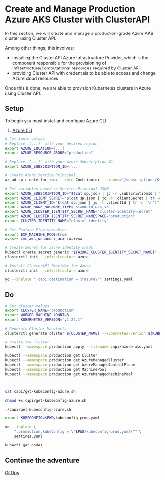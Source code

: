 # Create and Manage Production Azure AKS Cluster with ClusterAPI

In this section, we will create and manage a production-grade Azure AKS cluster using Cluster API.

Among other things, this involves:
* installing the Cluster API Azure Infrastructure Provider, which is the component responsible for the provisioning of infrastructure/computational resources required by Cluster API
* providing Cluster API with credentials to be able to access and change Azure cloud resources

Once this is done, we are able to provision Kubernetes clusters in Azure using Cluster API.

## Setup
To begin you must install and configure Azure CLI:
1. [Azure CLI](https://learn.microsoft.com/en-us/cli/azure/install-azure-cli?view=azure-cli-latest)

```bash
# Set Azure values
# Replace `[...]` with your desired region
export AZURE_LOCATION=[...]
export AZURE_RESOURCE_GROUP="production"

# Replace `[...]` with your Azure Subscription ID
export AZURE_SUBSCRIPTION_ID=[...]

# Create Azure Service Principal
az ad sp create-for-rbac --role Contributor --scopes="/subscriptions/${AZURE_SUBSCRIPTION_ID}" --sdk-auth > sp.json

# Set variables based on Service Principal JSON
export AZURE_SUBSCRIPTION_ID="$(cat sp.json | jq -r .subscriptionId | tr -d '\n')"
export AZURE_CLIENT_SECRET="$(cat sp.json | jq -r .clientSecret | tr -d '\n')"
export AZURE_CLIENT_ID="$(cat sp.json | jq -r .clientId | tr -d '\n')"
export AZURE_NODE_MACHINE_TYPE="Standard_D2s_v3"
export AZURE_CLUSTER_IDENTITY_SECRET_NAME="cluster-identity-secret"
export AZURE_CLUSTER_IDENTITY_SECRET_NAMESPACE="production"
export CLUSTER_IDENTITY_NAME="cluster-identity"

# Set Feature Flag variables
export EXP_MACHINE_POOL=true
export EXP_AKS_RESOURCE_HEALTH=true

# Create Secret for azure identity creds
kubectl create secret generic "${AZURE_CLUSTER_IDENTITY_SECRET_NAME}" --from-literal=clientSecret="${AZURE_CLIENT_SECRET}"
clusterctl init --infrastructure azure

# Install ClusterAPI Provider for Azure
clusterctl init --infrastructure azure

yq --inplace ".capi.destination = \"azure\"" settings.yaml
```

## Do

```bash
# Set cluster values
export CLUSTER_NAME="production"
export WORKER_MACHINE_COUNT=3
export KUBERNETES_VERSION="v1.24.1"

# Generate Cluster Manifests
clusterctl generate cluster ${CLUSTER_NAME} --kubernetes-version ${KUBERNETES_VERSION} --flavor aks > capi/azure-aks.yaml

# Create the cluster
kubectl --namespace production apply --filename capi/azure-aks.yaml

kubectl --namespace production get Cluster
kubectl --namespace production get AzureManagedCluster
kubectl --namespace production get AzureManagedControlPlane
kubectl --namespace production get MachinePool
kubectl --namespace production get AzureManagedMachinePool



cat capi/get-kubeconfig-azure.sh

chmod +x capi/get-kubeconfig-azure.sh

./capi/get-kubeconfig-azure.sh

export KUBECONFIG=$PWD/kubeconfig-prod.yaml

yq --inplace \
    ".production.kubeConfig = \"$PWD/kubeconfig-prod.yaml\"" \
    settings.yaml

kubectl get nodes
```

## Continue the adventure

[GitOps](../gitops/README.md)
